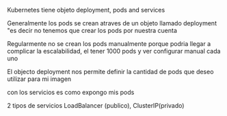 Kubernetes tiene objeto deployment, pods and services

Generalmente los pods se crean atraves de un objeto llamado deployment "es decir no tenemos que crear los pods por nuestra cuenta

Regularmente no se crean los pods manualmente porque podria llegar a complicar la escalabilidad, el tener 1000 pods y ver configurar manual cada uno

El objecto deployment nos permite definir la cantidad de pods que deseo utilizar para mi imagen


con los servicios es como expongo mis pods 

2 tipos de servicios LoadBalancer (publico), ClusterIP(privado)



